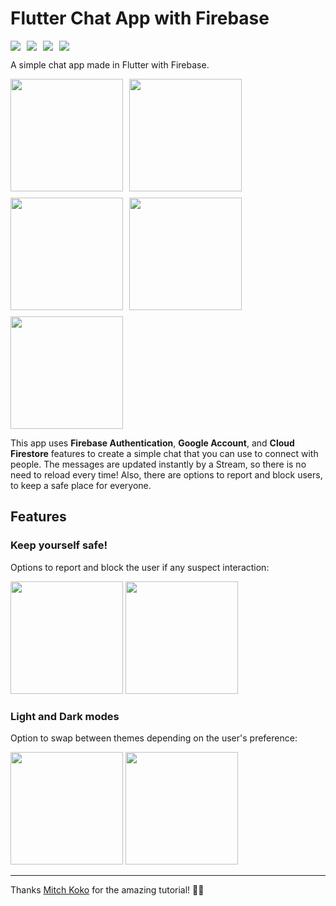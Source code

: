 # Flutter Chat App with Firebase

<div style="display: flex; flex-wrap: wrap; gap: 10px;">
  <img src="https://img.shields.io/badge/status-in_progress-blue?style=for-the-badge">
  <img src="https://img.shields.io/badge/Flutter-53b7f7?style=for-the-badge&logo=flutter&logoColor=white">
  <img src="https://img.shields.io/badge/Dart-0075ba?style=for-the-badge&logo=dart&logoColor=white">
  <img src="https://img.shields.io/badge/Firebase-FFA000?style=for-the-badge&logo=firebase&logoColor=white">
</div>

<p>

A simple chat app made in Flutter with Firebase.

<div style="display: flex; flex-wrap: wrap; gap: 10px;">
  <img src="https://github.com/user-attachments/assets/ff735b91-18d9-4bd1-88e1-42b4ecdaf36a" width="180" />
  <img src="https://github.com/user-attachments/assets/34807247-bc18-4956-9f2b-73dfbc7b0adb" width="180" />
  <img src="https://github.com/user-attachments/assets/cb22e0ee-4749-4758-9db4-c38fdfc22d32" width="180" />
  <img src="https://github.com/user-attachments/assets/c9c0de4e-7527-411a-bc40-f2531ae37262" width="180" />
  <img src="https://github.com/user-attachments/assets/6dc11c6e-6d54-42c0-837f-89209999925a" width="180" />
</div>

<p>

This app uses **Firebase Authentication**, **Google Account**, and **Cloud Firestore** features to create a simple chat that you can use to
connect with people. The messages are updated instantly by a Stream, so there is no need to reload every time! Also, there are
options to report and block users, to keep a safe place for everyone. 

## Features

### Keep yourself safe!

Options to report and block the user if any suspect interaction:

<img src="https://github.com/user-attachments/assets/fb386bfe-4ff6-4bc3-a6b2-51a71bcdfdcf" width="180" />
<img src="https://github.com/user-attachments/assets/d53c1db5-6e82-4a20-94db-a7db663ff8f1" width="180" />

### Light and Dark modes

Option to swap between themes depending on the user's preference:

<img src="https://github.com/user-attachments/assets/fead42ff-a121-4d4b-a5f1-dbd8648a44fd" width="180" />
<img src="https://github.com/user-attachments/assets/ed5cf0ec-f97e-4758-9670-e25e872e7f88" width="180" />

<hr>

Thanks [Mitch Koko](https://www.youtube.com/@createdbykoko) for the amazing tutorial! 📱💚
